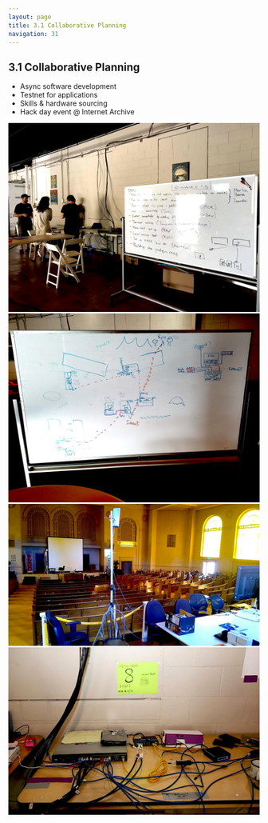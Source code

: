 ```yaml
---
layout: page
title: 3.1 Collaborative Planning
navigation: 31
---
```


## 3.1 Collaborative Planning

- Async software development
- Testnet for applications
- Skills & hardware sourcing
- Hack day event @ Internet Archive

![planning-board](images/planning-board.jpg)
![planning-map](images/planning-map.jpg)
![hack-day](images/hack-day.jpg)
![node-hardware](images/node-hardware.jpg)